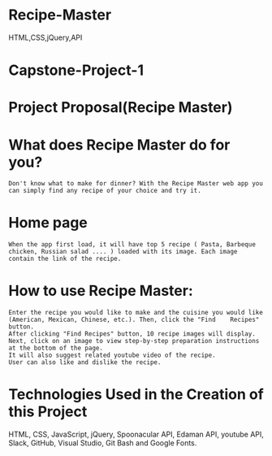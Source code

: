 # Recipe-Master
HTML,CSS,jQuery,API
# Capstone-Project-1

# Project Proposal(Recipe Master)

# What does Recipe Master do for you?
    Don't know what to make for dinner? With the Recipe Master web app you can simply find any recipe of your choice and try it.
# Home page
    When the app first load, it will have top 5 recipe ( Pasta, Barbeque chicken, Russian salad .... ) loaded with its image. Each image contain the link of the recipe.
# How to use Recipe Master:
    Enter the recipe you would like to make and the cuisine you would like (American, Mexican, Chinese, etc.). Then, click the "Find    Recipes" button.
    After clicking "Find Recipes" button, 10 recipe images will display.
    Next, click on an image to view step-by-step preparation instructions at the bottom of the page.
    It will also suggest related youtube video of the recipe.
    User can also like and dislike the recipe.
    
# Technologies Used in the Creation of this Project

HTML,
CSS,
JavaScript,
jQuery,
Spoonacular API,
Edaman API,
youtube API,
Slack,
GitHub,
Visual Studio, 
Git Bash and
Google Fonts.
